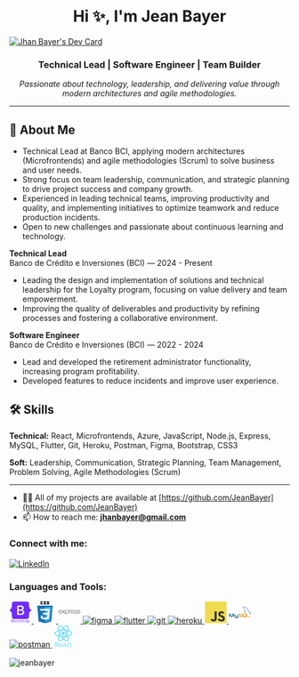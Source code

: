 <h1 align="center">Hi ✨, I'm Jean Bayer</h1>

<a href="https://app.daily.dev/jeanbayer"><img src="https://api.daily.dev/devcards/v2/UoTjkaaWtbzMdsMsWqMFv.png?r=zi0&type=wide" width="652" alt="Jhan Bayer's Dev Card"/></a>

<h3 align="center">Technical Lead | Software Engineer | Team Builder</h3>

<p align="center"><em>Passionate about technology, leadership, and delivering value through modern architectures and agile methodologies.</em></p>

---

## 📝 About Me

- Technical Lead at Banco BCI, applying modern architectures (Microfrontends) and agile methodologies (Scrum) to solve business and user needs.
- Strong focus on team leadership, communication, and strategic planning to drive project success and company growth.
- Experienced in leading technical teams, improving productivity and quality, and implementing initiatives to optimize teamwork and reduce production incidents.
- Open to new challenges and passionate about continuous learning and technology.

**Technical Lead**  
Banco de Crédito e Inversiones (BCI) — 2024 - Present  
- Leading the design and implementation of solutions and technical leadership for the Loyalty program, focusing on value delivery and team empowerment.
- Improving the quality of deliverables and productivity by refining processes and fostering a collaborative environment.

**Software Engineer**  
Banco de Crédito e Inversiones (BCI) — 2022 - 2024  
- Lead and developed the retirement administrator functionality, increasing program profitability.
- Developed features to reduce incidents and improve user experience.


## 🛠️ Skills

**Technical:** React, Microfrontends, Azure, JavaScript, Node.js, Express, MySQL, Flutter, Git, Heroku, Postman, Figma, Bootstrap, CSS3

**Soft:** Leadership, Communication, Strategic Planning, Team Management, Problem Solving, Agile Methodologies (Scrum)

---

- 👨‍💻 All of my projects are available at [https://github.com/JeanBayer](https://github.com/JeanBayer)
- 📫 How to reach me: **jhanbayer@gmail.com**

<h3 align="left">Connect with me:</h3>
<p align="left">
<a href="https://www.linkedin.com/in/jhan-bayer/" target="blank"><img align="center" src="https://raw.githubusercontent.com/rahuldkjain/github-profile-readme-generator/master/src/images/icons/Social/linked-in-alt.svg" alt="LinkedIn" height="30" width="40" /></a>
</p>

<h3 align="left">Languages and Tools:</h3>
<p align="left"> <a href="https://getbootstrap.com" target="_blank" rel="noreferrer"> <img src="https://raw.githubusercontent.com/devicons/devicon/master/icons/bootstrap/bootstrap-plain-wordmark.svg" alt="bootstrap" width="40" height="40"/> </a> <a href="https://www.w3schools.com/css/" target="_blank" rel="noreferrer"> <img src="https://raw.githubusercontent.com/devicons/devicon/master/icons/css3/css3-original-wordmark.svg" alt="css3" width="40" height="40"/> </a> <a href="https://expressjs.com" target="_blank" rel="noreferrer"> <img src="https://raw.githubusercontent.com/devicons/devicon/master/icons/express/express-original-wordmark.svg" alt="express" width="40" height="40"/> </a> <a href="https://www.figma.com/" target="_blank" rel="noreferrer"> <img src="https://www.vectorlogo.zone/logos/figma/figma-icon.svg" alt="figma" width="40" height="40"/> </a> <a href="https://flutter.dev" target="_blank" rel="noreferrer"> <img src="https://www.vectorlogo.zone/logos/flutterio/flutterio-icon.svg" alt="flutter" width="40" height="40"/> </a> <a href="https://git-scm.com/" target="_blank" rel="noreferrer"> <img src="https://www.vectorlogo.zone/logos/git-scm/git-scm-icon.svg" alt="git" width="40" height="40"/> </a> <a href="https://heroku.com" target="_blank" rel="noreferrer"> <img src="https://www.vectorlogo.zone/logos/heroku/heroku-icon.svg" alt="heroku" width="40" height="40"/> </a> <a href="https://developer.mozilla.org/en-US/docs/Web/JavaScript" target="_blank" rel="noreferrer"> <img src="https://raw.githubusercontent.com/devicons/devicon/master/icons/javascript/javascript-original.svg" alt="javascript" width="40" height="40"/> </a> <a href="https://www.mysql.com/" target="_blank" rel="noreferrer"> <img src="https://raw.githubusercontent.com/devicons/devicon/master/icons/mysql/mysql-original-wordmark.svg" alt="mysql" width="40" height="40"/> </a> <a href="https://postman.com" target="_blank" rel="noreferrer"> <img src="https://www.vectorlogo.zone/logos/getpostman/getpostman-icon.svg" alt="postman" width="40" height="40"/> </a> <a href="https://reactjs.org/" target="_blank" rel="noreferrer"> <img src="https://raw.githubusercontent.com/devicons/devicon/master/icons/react/react-original-wordmark.svg" alt="react" width="40" height="40"/> </a> </p>

<p><img align="center" src="https://github-readme-stats.vercel.app/api/top-langs?username=jeanbayer&show_icons=true&theme=onedark&title_color=e1a219&text_color=a57203&bg_color=e9e2e2&locale=en&layout=compact" alt="jeanbayer" /></p>

